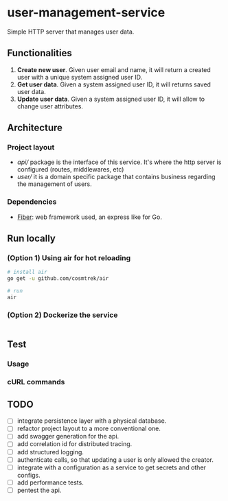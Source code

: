 # user-management-service


Simple HTTP server that manages user data.

## Functionalities
1. __Create new user__. Given user email and name, it will return a created user with a unique system assigned user ID.
2. __Get user data__. Given a system assigned user ID, it will returns saved user data.
3. __Update user data__. Given a system assigned user ID, it will allow to change user attributes.

## Architecture
<!-- TODO: diagram -->

### Project layout
- _api/_ package is the interface of this service. It's where the http server is configured (routes, middlewares, etc)
- _user/_ it is a domain specific package that contains business regarding the management of users.

### Dependencies
- [Fiber](https://gofiber.io/): web framework used, an express like for Go.

## Run locally
### (Option 1) Using __air__ for hot reloading
```sh
# install air
go get -u github.com/cosmtrek/air

# run
air
```

### (Option 2) Dockerize the service
```sh
```

## Test
### Usage
### cURL commands

## TODO
- [ ] integrate persistence layer with a physical database. 
- [ ] refactor project layout to a more conventional one.
- [ ] add swagger generation for the api.
- [ ] add correlation id for distributed tracing.
- [ ] add structured logging.
- [ ] authenticate calls, so that updating a user is only allowed the creator.
- [ ] integrate with a configuration as a service to get secrets and other configs.
- [ ] add performance tests.
- [ ] pentest the api.